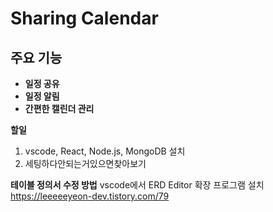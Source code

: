# Sharing Calendar
## 주요 기능
- **일정 공유**
- **일정 알림**
- **간편한 캘린더 관리**


**할일**
1. vscode, React, Node.js, MongoDB 설치
2. 세팅하다안되는거있으면찾아보기

**테이블 정의서 수정 방법**
vscode에서 ERD Editor 확장 프로그램 설치
https://leeeeeyeon-dev.tistory.com/79
